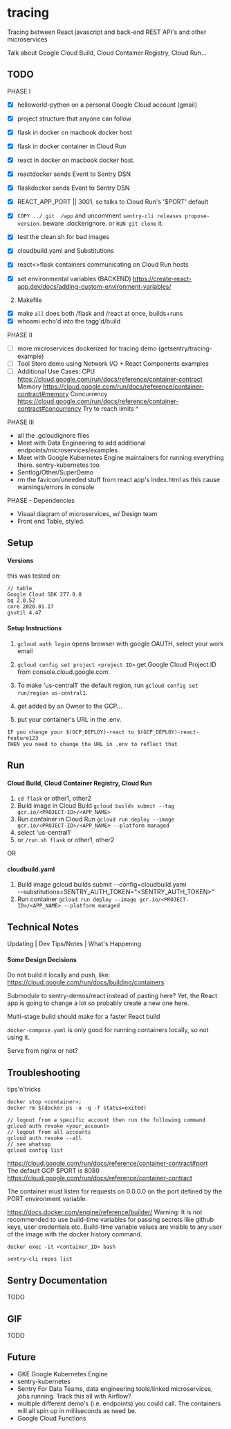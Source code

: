 # tracing
Tracing between React javascript and back-end REST API's and other microservices

Talk about Google Cloud Build, Cloud Container Registry, Cloud Run...

## TODO
PHASE I
- [x] helloworld-python on a personal Google Cloud account (gmail)
- [x] project structure that anyone can follow
- [x] flask in docker on macbook docker host
- [x] flask in docker container in Cloud Run
- [x] react in docker on macbook docker host. 
- [x] reactdocker sends Event to Sentry DSN
- [x] flaskdocker sends Event to Sentry DSN
- [x] REACT_APP_PORT || 3001, so talks to Cloud Run's '$PORT' default
- [x] `COPY ../.git  /app` and uncomment `sentry-cli releases propose-version`. beware .dockerignore. or `RUN git clone` it.
- [x] test the clean.sh for bad images

- [x] cloudbuild.yaml and Substitutions
- [x] react<>flask containers communicating on Cloud Run hosts
- [x] set environmental variables (BACKEND) https://create-react-app.dev/docs/adding-custom-environment-variables/  

2. Makefile
- [x] make `all` does both /flask and /react at once, builds+runs
- [x] whoami echo'd into the tagg'd/build

PHASE II
- [ ] more microservices dockerized for tracing demo (getsentry/tracing-example)
- [ ] Tool Store demo using Network I/O + React Components examples
- [ ] Additional Use Cases:
CPU https://cloud.google.com/run/docs/reference/container-contract 
Memory https://cloud.google.com/run/docs/reference/container-contract#memory 
Concurrency https://cloud.google.com/run/docs/reference/container-contract#concurrency
Try to reach limits ^

PHASE III
- all the .gcloudignore files
- Meet with Data Engineering to add additional endpoints/microservices/examples
- Meet with Google Kubernetes Engine maintainers for running everything there. sentry-kubernetes too
- Sentlog/Other/SuperDemo
- rm the favicon/uneeded stuff from react app's index.html as this cause warnings/errors in console

PHASE - Dependencies
- Visual diagram of microservices, w/ Design team
- Front end Table, styled.

## Setup
#### Versions
this was tested on:
```
// table
Google Cloud SDK 277.0.0
bq 2.0.52
core 2020.01.17
gsutil 4.47
```
#### Setup Instructions
1. `gcloud auth login` opens browser with google OAUTH, select your work email
2. `gcloud config set project <project ID>` get Google Cloud Project ID from console.cloud.google.com.
3. To make 'us-central1' the default region, run `gcloud config set run/region us-central1`.

4. get added by an Owner to the GCP...
5. put your container's URL in the .env.
```
IF you change your $(GCP_DEPLOY)-react to $(GCP_DEPLOY)-react-feature123
THEN you need to change the URL in .env to reflect that
```

## Run
#### Cloud Build, Cloud Container Registry, Cloud Run
1. `cd flask` or other1, other2
2. Build image in Cloud Build
`gcloud builds submit --tag gcr.io/<PROJECT-ID>/<APP_NAME>`
3. Run container in Cloud Run
`gcloud run deploy --image gcr.io/<PROJECT-ID>/<APP_NAME> --platform managed`
4. select 'us-central1'
5. or `/run.sh flask` or other1, other2

OR

#### cloudbuild.yaml
1. Build image
gcloud builds submit --config=cloudbuild.yaml \
    --substitutions=SENTRY_AUTH_TOKEN="<SENTRY_AUTH_TOKEN>"
2. Run container
`gcloud run deploy --image gcr.io/<PROJECT-ID>/<APP_NAME> --platform managed`

## Technical Notes
Updating | Dev Tips/Notes | What's Happening
#### Some Design Decisions
Do not build it locally and push, like: https://cloud.google.com/run/docs/building/containers

Submodule to sentry-demos/react instead of pasting here? Yet, the React app is going to change a lot so probably create a new one here.

Multi-stage build should make for a faster React build

`docker-compose.yaml` is only good for running containers locally, so not using it.

Serve from nginx or not?

## Troubleshooting
tips'n'tricks
```
docker stop <container>;
docker rm $(docker ps -a -q -f status=exited)
```

```
// logout from a specific account then run the following command
gcloud auth revoke <your_account>
// logout from all accounts
gcloud auth revoke --all
// see whatsup
gcloud config list
```

https://cloud.google.com/run/docs/reference/container-contract#port  
The default GCP $PORT is 8080 https://cloud.google.com/run/docs/reference/container-contract

The container must listen for requests on 0.0.0.0 on the port defined by the PORT environment variable.


https://docs.docker.com/engine/reference/builder/
Warning: It is not recommended to use build-time variables for passing secrets like github keys, user credentials etc. Build-time variable values are visible to any user of the image with the docker history command.


`docker exec -it <container_ID> bash`

`sentry-cli repos list`

## Sentry Documentation
TODO

## GIF
TODO

## Future
- GKE Google Kubernetes Engine
- sentry-kubernetes
- Sentry For Data Teams, data engineering tools/linked microservices, jobs running. Track this all with Airflow?
- multiple different demo's (i.e. endpoints) you could call. The containers will all spin up in milliseconds as need be.
- Google Cloud Functions